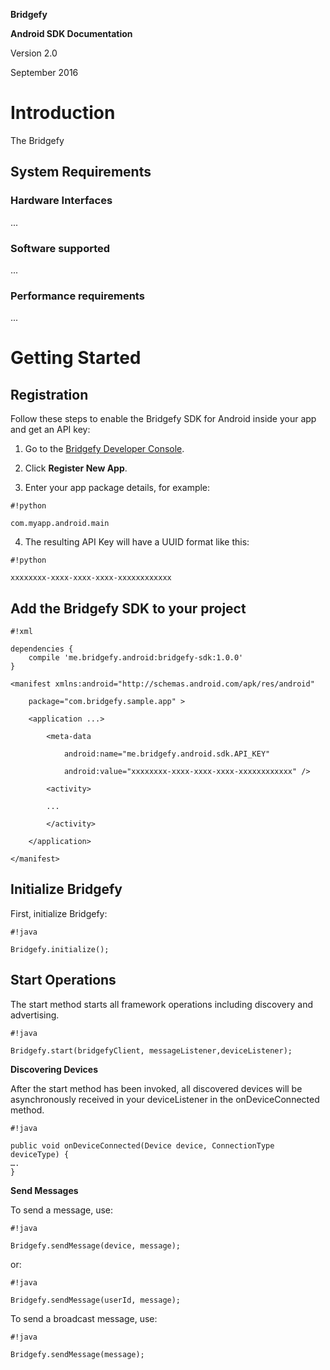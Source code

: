 **Bridgefy**


**Android SDK Documentation**


Version 2.0


September 2016

# Introduction

The Bridgefy 

## System Requirements

### Hardware Interfaces

...

### Software supported

...

### Performance requirements

...

# Getting Started

## **Registration**

Follow these steps to enable the Bridgefy SDK for Android inside your app and get an API key:

1. Go to the [Bridgefy Developer Console](http://bridgefy.me).

2. Click **Register New App**.

3. Enter your app package details, for example:


```
#!python

com.myapp.android.main
```


4. The resulting API Key will have a UUID format like this:


```
#!python

xxxxxxxx-xxxx-xxxx-xxxx-xxxxxxxxxxxx
```


## **Add the Bridgefy SDK to your project**


```
#!xml

dependencies {
    compile 'me.bridgefy.android:bridgefy-sdk:1.0.0'
}

<manifest xmlns:android="http://schemas.android.com/apk/res/android"

    package="com.bridgefy.sample.app" >

    <application ...>

        <meta-data

            android:name="me.bridgefy.android.sdk.API_KEY"

            android:value="xxxxxxxx-xxxx-xxxx-xxxx-xxxxxxxxxxxx" />

        <activity>

        ...

        </activity>

    </application>

</manifest>

```

## **Initialize Bridgefy**

First, initialize Bridgefy:


```
#!java

Bridgefy.initialize();
```




## **Start Operations**

The start method starts all framework operations including discovery and advertising.



```
#!java

Bridgefy.start(bridgefyClient, messageListener,deviceListener);

```



**Discovering Devices**

After the start method has been invoked, all discovered devices will be asynchronously received in your deviceListener in the onDeviceConnected method.  



```
#!java

public void onDeviceConnected(Device device, ConnectionType deviceType) {
….
}

```

**Send Messages**

To send a message, use:


```
#!java

Bridgefy.sendMessage(device, message);

```



or:


```
#!java

Bridgefy.sendMessage(userId, message);

```



To send a broadcast  message, use:



```
#!java

Bridgefy.sendMessage(message);
```